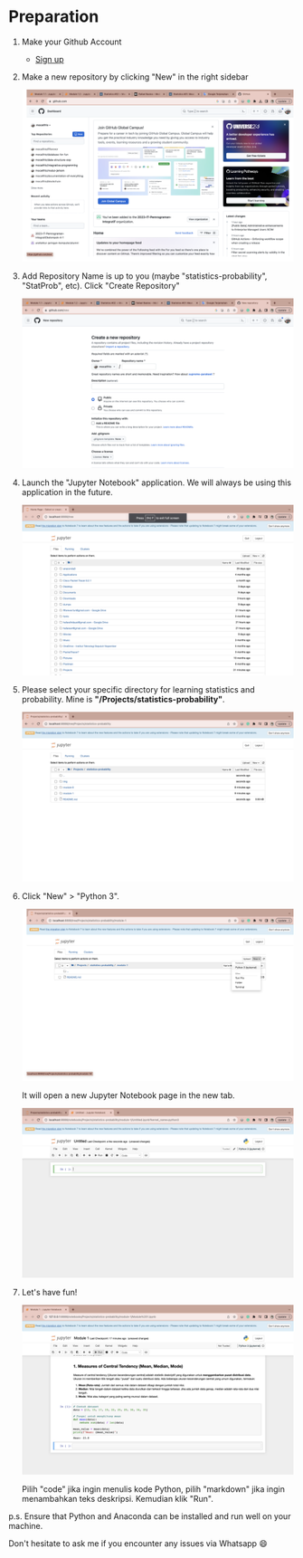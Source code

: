 # Preparation 
1. Make your Github Account
   * [Sign up](https://docs.github.com/en/get-started/signing-up-for-github/signing-up-for-a-new-github-account)
  
2. Make a new repository by clicking "New" in the right sidebar
   
    ![img8](img/img8.png#center)  

3. Add Repository Name is up to you (maybe "statistics-probability", "StatProb", etc). Click "Create Repository"
   
    ![img9](img/img9.png#center)  

4. Launch the "Jupyter Notebook" application. We will always be using this application in the future.
   
    ![img3](img/img3.png#center)  
   
5. Please select your specific directory for learning statistics and probability. Mine is **"/Projects/statistics-probability"**.
   
    ![img4](img/img4.png#center)  

6. Click "New" > "Python 3".
   
    ![img5](img/img5.png#center)  
  
    It will open a new Jupyter Notebook page in the new tab.

    ![img6](img/img6.png#center)  

7. Let's have fun!

    ![img7](img/img7.png#center)  

    Pilih "code" jika ingin menulis kode Python, pilih "markdown" jika ingin menambahkan teks deskripsi. Kemudian klik "Run".


p.s. Ensure that Python and Anaconda can be installed and run well on your machine. 

Don't hesitate to ask me if you encounter any issues via Whatsapp :smile: 
